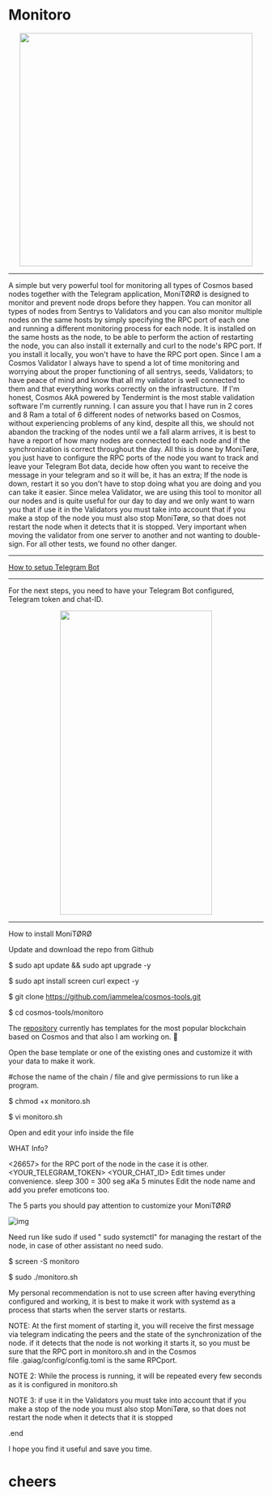 # Monitoro 

<p align="center">
  <img width="460" height="460" src="https://meleatrust.com/wp-content/uploads/2020/03/g5738.png">
</p>




---

A simple but very powerful tool for monitoring all types of Cosmos based nodes together with the Telegram application, MoniTØRØ is designed to monitor and prevent node drops before they happen. You can monitor all types of nodes from Sentrys to Validators and you can also monitor multiple nodes on the same hosts by simply specifying the RPC port of each one and running a different monitoring process for each node.
It is installed on the same hosts as the node, to be able to perform the action of restarting the node, you can also install it externally and curl to the node's RPC port. If you install it locally, you won't have to have the RPC port open.
Since I am a Cosmos Validator I always have to spend a lot of time monitoring and worrying about the proper functioning of all sentrys, seeds, Validators; to have peace of mind and know that all my validator is well connected to them and that everything works correctly on the infrastructure. 
If I'm honest, Cosmos AkA powered by Tendermint is the most stable validation software I'm currently running. I can assure you that I have run in 2 cores and 8 Ram a total of 6 different nodes of networks based on Cosmos, without experiencing problems of any kind, despite all this, we should not abandon the tracking of the nodes until we a fall alarm arrives, it is best to have a report of how many nodes are connected to each node and if the synchronization is correct throughout the day. All this is done by MoniTørø, you just have to configure the RPC ports of the node you want to track and leave your Telegram Bot data, decide how often you want to receive the message in your telegram and so it will be, it has an extra; If the node is down, restart it so you don't have to stop doing what you are doing and you can take it easier.
Since melea Validator, we are using this tool to monitor all our nodes and is quite useful for our day to day and we only want to warn you that if use it in the Validators you must take into account that if you make a stop of the node you must also stop MoniTørø, so that does not restart the node when it detects that it is stopped. Very important when moving the validator from one server to another and not wanting to double-sign. For all other tests, we found no other danger.


---

[How to setup Telegram Bot](https://github.com/iammelea/cosmos-tools/blob/master/monitoro/Telegram%20bot%20chat-ID.md)


---

For the next steps, you need to have your Telegram Bot configured, Telegram token and chat-ID.

<p align="center">
  <img width="300" height="600" src="https://meleatrust.com/wp-content/uploads/2020/03/photo_2020-03-07_20-40-20.jpg">
</p>


---

How to install MoniTØRØ


Update and download the repo from Github


$ sudo apt update && sudo apt upgrade -y

$ sudo apt install screen curl expect -y

$ git clone https://github.com/iammelea/cosmos-tools.git

$ cd cosmos-tools/monitoro


The [repository](https://github.com/iammelea/cosmos-tools/tree/master/monitoro) currently has templates for the most popular blockchain based on Cosmos and that also I am working on. 🌝

Open the base template or one of the existing ones and customize it with your data to make it work.


#chose the name of the chain / file and give permissions to run like a program.


$ chmod +x monitoro.sh

$ vi monitoro.sh

Open and edit your info inside the file


WHAT Info?


<26657> for the RPC port of the node in the case it is other.
<YOUR_TELEGRAM_TOKEN>
<YOUR_CHAT_ID>
Edit times under convenience. sleep 300 = 300 seg aKa 5 minutes
Edit the node name and add you prefer emoticons too.

The 5 parts you should pay attention to customize your MoniTØRØ

![img](https://meleatrust.com/wp-content/uploads/2020/03/g5991.png)

Need run like sudo if used " sudo systemctl" for managing the restart of the node, in case of other assistant no need sudo.


$ screen -S monitoro


$ sudo ./monitoro.sh


My personal recommendation is not to use screen after having everything configured and working, it is best to make it work with systemd as a process that starts when the server starts or restarts. 

NOTE: At the first moment of starting it, you will receive the first message via telegram indicating the peers and the state of the synchronization of the node. if it detects that the node is not working it starts it, so you must be sure that the RPC port in monitoro.sh and in the Cosmos file .gaiag/config/config.toml is the same RPCport.

NOTE 2: While the process is running, it will be repeated every few seconds as it is configured in monitoro.sh

NOTE 3: if use it in the Validators you must take into account that if you make a stop of the node you must also stop MoniTørø, so that does not restart the node when it detects that it is stopped

.end

I hope you find it useful and save you time.

# cheers



